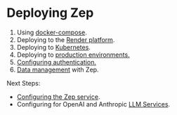 # Deploying Zep

1. Using [docker-compose](quickstart.md).
2. Deploying to the [Render platform](render.md).
3. Deploying to [Kubernetes](kubernetes.md).
3. Deploying to [production environments.](production.md)
4. [Configuring authentication.](auth.md)
5. [Data management](data.md) with Zep.

Next Steps:

- [Configuring the Zep service](config.md).
- Configuring for OpenAI and Anthropic [LLM Services](llm_config.md).

